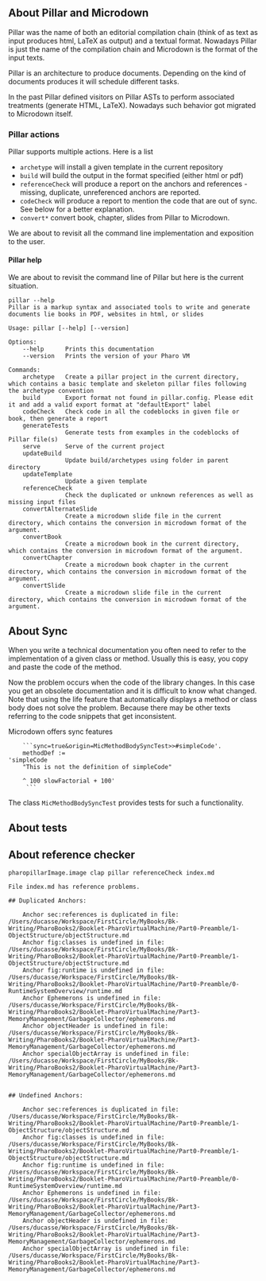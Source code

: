 
## About Pillar and Microdown

Pillar was the name of both an editorial compilation chain (think of as text as input produces html, LaTeX as output) and a textual format. 
Nowadays Pillar is just the name of the compilation chain and Microdown is the format of the input texts.

Pillar is an architecture to produce documents. Depending on the kind of documents produces it will schedule different tasks. 

In the past Pillar defined visitors on Pillar ASTs to perform associated treatments (generate HTML, LaTeX). Nowadays such behavior got migrated to Microdown itself. 


### Pillar actions 

Pillar supports multiple actions. 
Here is a list 

- `archetype` will install a given template in the current repository
- `build` will build the output in the format specified (either html or pdf)
- `referenceCheck` will produce a report on the anchors and references - missing, duplicate, unreferenced anchors are reported.
- `codeCheck` will produce a report to mention the code that are out of sync. See below for a better explanation.
- `convert*` convert book, chapter, slides from Pillar to Microdown. 

We are about to revisit all the command line implementation and exposition to the user. 

#### Pillar help
We are about to revisit the command line of Pillar but here is the current situation. 

```
pillar --help
Pillar is a markup syntax and associated tools to write and generate documents lie books in PDF, websites in html, or slides

Usage: pillar [--help] [--version]

Options:
    --help      Prints this documentation
    --version   Prints the version of your Pharo VM

Commands:
    archetype   Create a pillar project in the current directory, which contains a basic template and skeleton pillar files following the archetype convention
    build       Export format not found in pillar.config. Please edit it and add a valid export format at "defaultExport" label
    codeCheck   Check code in all the codeblocks in given file or book, then generate a report
    generateTests
                Generate tests from examples in the codeblocks of Pillar file(s)
    serve       Serve of the current project
    updateBuild
                Update build/archetypes using folder in parent directory
    updateTemplate
                Update a given template
    referenceCheck
                Check the duplicated or unknown references as well as missing input files
    convertAlternateSlide
                Create a microdown slide file in the current directory, which contains the conversion in microdown format of the argument.
    convertBook
                Create a microdown book in the current directory, which contains the conversion in microdown format of the argument.
    convertChapter
                Create a microdown book chapter in the current directory, which contains the conversion in microdown format of the argument.
    convertSlide
                Create a microdown slide file in the current directory, which contains the conversion in microdown format of the argument.
```

## About Sync

When you write a technical documentation you often need to refer to the implementation of a given class or method. 
Usually this is easy, you copy and paste the code of the method.

Now the problem occurs when the code of the library changes. In this case you get an obsolete documentation and it is difficult to know what changed. Note that using the life feature that automatically displays a method or class body does not solve the problem. Because there may be other texts referring to the code snippets that get inconsistent. 

Microdown offers sync features

```
    ```sync=true&origin=MicMethodBodySyncTest>>#simpleCode'.
	methodDef := 
'simpleCode
	"This is not the definition of simpleCode"
	
	^ 100 slowFactorial + 100'
     ```
```

The class `MicMethodBodySyncTest` provides tests for such a functionality.


## About tests







## About reference checker

```
pharopillarImage.image clap pillar referenceCheck index.md
```

```
File index.md has reference problems.

## Duplicated Anchors:

	Anchor sec:references is duplicated in file: /Users/ducasse/Workspace/FirstCircle/MyBooks/Bk-Writing/PharoBooks2/Booklet-PharoVirtualMachine/Part0-Preamble/1-ObjectStructure/objectStructure.md
	Anchor fig:classes is undefined in file: /Users/ducasse/Workspace/FirstCircle/MyBooks/Bk-Writing/PharoBooks2/Booklet-PharoVirtualMachine/Part0-Preamble/1-ObjectStructure/objectStructure.md
	Anchor fig:runtime is undefined in file: /Users/ducasse/Workspace/FirstCircle/MyBooks/Bk-Writing/PharoBooks2/Booklet-PharoVirtualMachine/Part0-Preamble/0-RuntimeSystemOverview/runtime.md
	Anchor Ephemerons is undefined in file: /Users/ducasse/Workspace/FirstCircle/MyBooks/Bk-Writing/PharoBooks2/Booklet-PharoVirtualMachine/Part3-MemoryManagement/GarbageCollector/ephemerons.md
	Anchor objectHeader is undefined in file: /Users/ducasse/Workspace/FirstCircle/MyBooks/Bk-Writing/PharoBooks2/Booklet-PharoVirtualMachine/Part3-MemoryManagement/GarbageCollector/ephemerons.md
	Anchor specialObjectArray is undefined in file: /Users/ducasse/Workspace/FirstCircle/MyBooks/Bk-Writing/PharoBooks2/Booklet-PharoVirtualMachine/Part3-MemoryManagement/GarbageCollector/ephemerons.md


## Undefined Anchors:

	Anchor sec:references is duplicated in file: /Users/ducasse/Workspace/FirstCircle/MyBooks/Bk-Writing/PharoBooks2/Booklet-PharoVirtualMachine/Part0-Preamble/1-ObjectStructure/objectStructure.md
	Anchor fig:classes is undefined in file: /Users/ducasse/Workspace/FirstCircle/MyBooks/Bk-Writing/PharoBooks2/Booklet-PharoVirtualMachine/Part0-Preamble/1-ObjectStructure/objectStructure.md
	Anchor fig:runtime is undefined in file: /Users/ducasse/Workspace/FirstCircle/MyBooks/Bk-Writing/PharoBooks2/Booklet-PharoVirtualMachine/Part0-Preamble/0-RuntimeSystemOverview/runtime.md
	Anchor Ephemerons is undefined in file: /Users/ducasse/Workspace/FirstCircle/MyBooks/Bk-Writing/PharoBooks2/Booklet-PharoVirtualMachine/Part3-MemoryManagement/GarbageCollector/ephemerons.md
	Anchor objectHeader is undefined in file: /Users/ducasse/Workspace/FirstCircle/MyBooks/Bk-Writing/PharoBooks2/Booklet-PharoVirtualMachine/Part3-MemoryManagement/GarbageCollector/ephemerons.md
	Anchor specialObjectArray is undefined in file: /Users/ducasse/Workspace/FirstCircle/MyBooks/Bk-Writing/PharoBooks2/Booklet-PharoVirtualMachine/Part3-MemoryManagement/GarbageCollector/ephemerons.md
```
